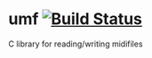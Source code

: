 # umf  [![Build Status](https://travis-ci.org/rdentato/umf.svg?branch=master)](https://travis-ci.org/rdentato/umf)  
C library for reading/writing midifiles
